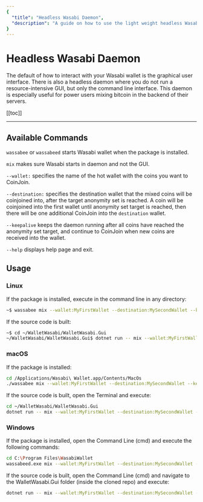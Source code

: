 ```yaml
---
{
  "title": "Headless Wasabi Daemon",
  "description": "A guide on how to use the light weight headless Wasabi daemon to mix your coins. This is the Wasabi documentation, an archive of knowledge about the open-source, non-custodial and privacy-focused Bitcoin wallet for desktop."
}
---
```


# Headless Wasabi Daemon
The default of how to interact with your Wasabi wallet is the graphical user interface.
There is also a headless daemon where you do not run a resource-intensive GUI, but only the command line interface.
This daemon is especially useful for power users mixing bitcoin in the backend of their servers. 

[[toc]]

---

## Available Commands

`wassabee` or `wassabeed` starts Wasabi wallet when the package is installed.

`mix` makes sure Wasabi starts in daemon and not the GUI.

`--wallet:` specifies the name of the hot wallet with the coins you want to CoinJoin.

`--destination:` specifies the destination wallet that the mixed coins will be coinjoined into, after the target anonymity set is reached.
A coin will be coinjoined into the first wallet until anonymity set target is reached, then there will be one additional CoinJoin into the `destination` wallet.

`--keepalive` keeps the daemon running after all coins have reached the anonymity set target, and continue to CoinJoin when new coins are received into the wallet.

`--help` displays help page and exit.


## Usage

### Linux

If the package is installed, execute in the command line in any directory: 

```bash
~$ wassabee mix --wallet:MyFirstWallet --destination:MySecondWallet --keepalive
```

If the source code is built:

```bash
~$ cd ~/WalletWasabi/WalletWasabi.Gui
~/WalletWasabi/WalletWasabi.Gui$ dotnet run -- mix --wallet:MyFirstWallet --destination:MySecondWallet --keepalive
```

### macOS

If the package is installed:

```bash
cd /Applications/Wasabi\ Wallet.app/Contents/MacOs
./wassabee mix --wallet:MyFirstWallet --destination:MySecondWallet --keepalive
```

If the source code is built, open the Terminal and execute:

```bash
cd ~/WalletWasabi/WalletWasabi.Gui
dotnet run -- mix --wallet:MyFirstWallet --destination:MySecondWallet --keepalive
```

### Windows

If the package is installed, open the Command Line (cmd) and execute the following commands:

```bash
cd C:\Program Files\WasabiWallet
wassabeed.exe mix --wallet:MyFirstWallet --destination:MySecondWallet --keepalive
```

If the source code is built, open the Command Line (cmd) and navigate to the WalletWasabi.Gui folder (inside the cloned repo) and execute:

```bash
dotnet run -- mix --wallet:MyFirstWallet --destination:MySecondWallet --keepalive
```
